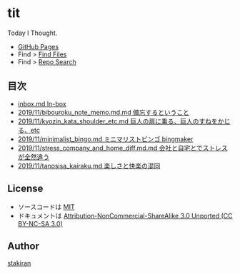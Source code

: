# tit
Today I Thought.

- [GitHub Pages](https://stakiran.github.io/tit/)
- Find > [Find Files](https://github.com/stakiran/tit/find/master)
- Find > [Repo Search](https://github.com/stakiran/tit/search?q=query)

## 目次
- [inbox.md In-box](inbox.md)
- [2019/11/bibouroku_note_memo.md.md 備忘するということ](2019/11/bibouroku_note_memo.md.md)
- [2019/11/kyozin_kata_shoulder_etc.md 巨人の肩に乗る、巨人のすねをかじる、etc](2019/11/kyozin_kata_shoulder_etc.md)
- [2019/11/minimalist_bingo.md ミニマリストビンゴ bingmaker](2019/11/minimalist_bingo.md)
- [2019/11/stress_company_and_home_diff.md.md 会社と自宅とでストレスが全然違う](2019/11/stress_company_and_home_diff.md.md)
- [2019/11/tanosisa_kairaku.md 楽しさと快楽の混同](2019/11/tanosisa_kairaku.md)

## License
- ソースコードは [MIT](LICENSE)
- ドキュメントは [Attribution-NonCommercial-ShareAlike 3.0 Unported (CC BY-NC-SA 3.0)](http://creativecommons.org/licenses/by-nc-sa/3.0/)

## Author
[stakiran](https://github.com/stakiran)
